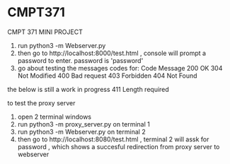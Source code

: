 # CMPT371
CMPT 371 MINI PROJECT

1. run python3 -m Webserver.py
2. then go to http://localhost:8000/test.html , console will prompt a password to enter. password is 'password'
3. go about testing the messages codes for: 
Code 	Message
200 	OK
304 	Not Modified
400 	Bad request
403 	Forbidden
404 	Not Found

the below is still a work in progress
411 	Length required

to test the proxy server
1. open 2 terminal windows
2. run  python3 -m proxy_server.py on terminal 1
3. run python3 -m Webserver.py on terminal 2
4. then go to http://localhost:8080/test.html , terminal 2 will assk for password , which shows a succesful redirection from proxy server to webserver 
